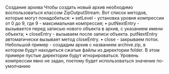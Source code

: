 Создание архива
Чтобы создать новый архив необходимо воспользоваться классом ZipOutputStream. Вот список методов, которые могут понадобиться:
•	setLevel - установка уровня компрессии от 0 до 9, где 9 - максимальная компрессия;
•	putNextEntry - вызывается перед записью нового объекта в архив, с указанием имени объекта;
•	closeEntry - вызываем после записи объекта. putNextEntry автоматически вызывает метод closeEntry.
•	close - закрываем поток.
Небольшой пример - создадим архив с названием archive.zip, в котором будут находиться сжатые файлы из директории folder. В этом примере пустые директории будут игнорироваться. Уровень компрессии явно не задан, поєтому будет использоваться значение по-умолчанию
